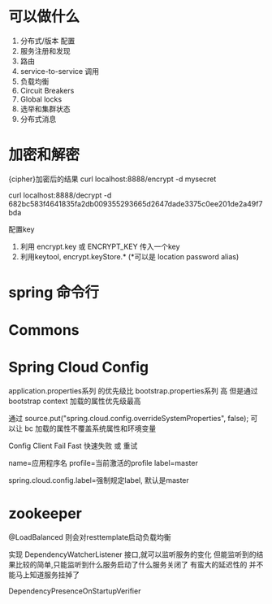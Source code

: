 # 可以做什么 #
1. 分布式/版本 配置
2. 服务注册和发现
3. 路由
4. service-to-service 调用
5. 负载均衡
6. Circuit Breakers
7. Global locks
8. 选举和集群状态
9. 分布式消息


# 加密和解密 #
{cipher}加密后的结果
curl localhost:8888/encrypt -d mysecret

curl localhost:8888/decrypt -d 682bc583f4641835fa2db009355293665d2647dade3375c0ee201de2a49f7bda

配置key
1. 利用 encrypt.key 或 ENCRYPT_KEY 传入一个key
2. 利用keytool, encrypt.keyStore.* (*可以是 location password alias) 

# spring 命令行 #



# Commons #

# Spring Cloud Config #




application.properties系列 的优先级比 bootstrap.properties系列 高
但是通过 bootstrap context 加载的属性优先级最高

通过 source.put("spring.cloud.config.overrideSystemProperties", false); 
可以让 bc 加载的属性不覆盖系统属性和环境变量



Config Client Fail Fast
快速失败 或 重试

name=应用程序名
profile=当前激活的profile
label=master

spring.cloud.config.label=强制规定label, 默认是master


# zookeeper #

@LoadBalanced
则会对resttemplate启动负载均衡


实现 DependencyWatcherListener 接口,就可以监听服务的变化
但能监听到的结果比较的简单,只能监听到什么服务启动了什么服务关闭了
有蛮大的延迟性的 并不能马上知道服务挂掉了

DependencyPresenceOnStartupVerifier

